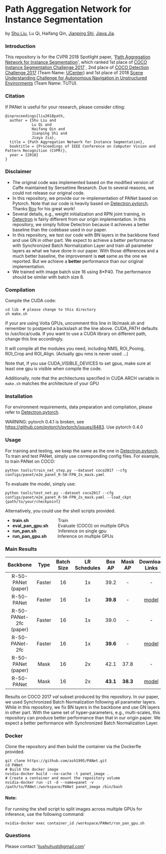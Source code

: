 # Path Aggregation Network for Instance Segmentation

by [Shu Liu](http://shuliu.me), Lu Qi, Haifang Qin, [Jianping Shi](https://shijianping.me/), [Jiaya Jia](http://jiaya.me/).

### Introduction

This repository is for the CVPR 2018 Spotlight paper, '[Path Aggregation Network for Instance Segmentation](https://arxiv.org/abs/1803.01534)', which ranked 1st place of [COCO Instance Segmentation Challenge 2017](http://cocodataset.org/#detections-leaderboard) , 2nd place of [COCO Detection Challenge 2017](http://cocodataset.org/#detections-leaderboard) (Team Name: [UCenter](https://places-coco2017.github.io/#winners)) and 1st place of 2018 [Scene Understanding Challenge for Autonomous Navigation in Unstructured Environments](http://cvit.iiit.ac.in/scene-understanding-challenge-2018/benchmarks.php#instance) (Team Name: TUTU).

### Citation

If PANet is useful for your research, please consider citing:

    @inproceedings{liu2018path,
      author = {Shu Liu and
                Lu Qi and
                Haifang Qin and
                Jianping Shi and
                Jiaya Jia},
      title = {Path Aggregation Network for Instance Segmentation},
      booktitle = {Proceedings of IEEE Conference on Computer Vision and Pattern Recognition (CVPR)},
      year = {2018}
    }


### Disclaimer 

- The original code was implemented based on the modified version of Caffe maintained by Sensetime Research. Due to several reasons, we could not release our original code. 
- In this repository, we provide our re-implementation of PANet based on Pytorch. Note that our code is heavily based on [Detectron.pytorch](https://github.com/roytseng-tw/Detectron.pytorch). Thanks [Roy](https://github.com/roytseng-tw) for his great work!
- Several details, e.g., weight initialization and RPN joint training, in [Detectron](https://github.com/facebookresearch/Detectron) is fairly different from our origin implementation. In this repository, we simply follow Detectron because it achieves a better baseline than the codebase used in our paper. 
- In this repository, we test our code with BN layers in the backbone fixed and use GN in other part. We expect to achieve a better performance with Synchronized Batch Normalization Layer and train all parameter layers as what we have done in our paper. With those differences and a much better baseline, the improvement is **not** same as the one we reported. But we achieve a **better** performance than our original implementation. 
- We trained with image batch size 16 using 8*P40. The performance should be similar with batch size 8.


### Compilation
Compile the CUDA code:
```
cd lib  # please change to this directory
sh make.sh
```
If your are using Volta GPUs, uncomment this line in lib/mask.sh and remember to postpend a backslash at the line above. CUDA_PATH defaults to /usr/loca/cuda. If you want to use a CUDA library on different path, change this line accordingly.

It will compile all the modules you need, including NMS, ROI_Pooing, ROI_Crop and ROI_Align. (Actually gpu nms is never used ...)

Note that, If you use CUDA_VISIBLE_DEVICES to set gpus, make sure at least one gpu is visible when compile the code.

Additionally, note that the architectures specified in CUDA ARCH variable in `make.sh` matches the architecture of your GPU


### Installation

For environment requirements, data preparation and compilation, please refer to [Detectron.pytorch](https://github.com/roytseng-tw/Detectron.pytorch).

WARNING: pytorch 0.4.1 is broken, see https://github.com/pytorch/pytorch/issues/8483. Use pytorch 0.4.0

### Usage

For training and testing, we keep the same as the one in [Detectron.pytorch](https://github.com/roytseng-tw/Detectron.pytorch). To train and test PANet, simply use corresponding config files. For example, to train PANet on COCO:

```shell
python tools/train_net_step.py --dataset coco2017 --cfg configs/panet/e2e_panet_R-50-FPN_2x_mask.yaml
```

To evaluate the model, simply use:

```shell
python tools/test_net.py --dataset coco2017 --cfg configs/panet/e2e_panet_R-50-FPN_2x_mask.yaml --load_ckpt {path/to/your/checkpoint}
```

Alternatively, you could use the shell scripts provided.
- **train.sh**         &nbsp;&nbsp;&nbsp;&nbsp;&nbsp;&nbsp;&nbsp;&nbsp;&nbsp;&nbsp;&nbsp;&nbsp;&nbsp;&nbsp;&nbsp;&nbsp;&nbsp;&nbsp;&nbsp;&nbsp;&nbsp;&nbsp;  Train
- **eval_pan_gpu.sh**  &nbsp;&nbsp;&nbsp;&nbsp;&nbsp;&nbsp;  Evaluate (COCO) on multiple GPUs
- **run_pan.sh**       &nbsp;&nbsp;&nbsp;&nbsp;&nbsp;&nbsp;&nbsp;&nbsp;&nbsp;&nbsp;&nbsp;&nbsp;&nbsp;&nbsp;&nbsp;&nbsp;  Inference on single gpu
- **run_pan_gpu.sh**   &nbsp;&nbsp;&nbsp;&nbsp;&nbsp;&nbsp;&nbsp;  Inference on multiple GPUs

### Main Results


 Backbone     | Type   | Batch Size      | LR Schedules | Box AP | Mask AP | Download Links 
 :------------: |:------------: |:------------: |:------: | :-------: | :--------------:| :--------------:
 R-50-PANet (paper) | Faster | 16 | 1x | 39.2 | - | - 
 R-50-PANet | Faster | 16 | 1x | **39.8** | - | [model](https://drive.google.com/file/d/1_ahNQHY3D4mbsMWHR2FwmItBkLwYOrS4/view?usp=sharing) 
 R-50-PANet-2fc (paper) | Faster | 16 | 1x | 39.0 | - | - 
 R-50-PANet-2fc | Faster | 16 | 1x | **39.6** | - | [model](https://drive.google.com/file/d/1s-xm8GxHbmnt5M3gOMacXIRMvCGaDeRR/view?usp=sharing) 
 R-50-PANet (paper) | Mask| 16 | 2x | 42.1 | 37.8 | - 
 R-50-PANet | Mask | 16| 2x | **43.1** | **38.3** | [model](https://drive.google.com/file/d/1-pVZQ3GR6Aj7KJzH9nWoRQ-Lts8IcdMS/view?usp=sharing) 

Results on COCO 2017 *val* subset produced by this repository. In our paper, we used Synchronized Batch Normalization following all parameter layers. While in this repository, we fix BN layers in the backbone and use GN layers in other part. With the same set of hyper-parameters, e.g., multi-scales, this repository can produce better performance than that in our origin paper. We expect a better performance with Synchronized Batch Normalization Layer.

### Docker
Clone the repository and then build the container via the Dockerfle provided.
```shell
git clone https://github.com/ash1995/PANet.git
cd PANet
# Build the docker image
nvidia-docker build --no-cache -t panet_image .
# Create a container and mount the repository volume
nvidia-docker run -it -d --name=panet -v /path/to/PANet:/workspace/PANet panet_image /bin/bash
```

#### Note: 
For running the shell script to split images across multiple GPUs for inference, use the following command:
```shell
nvidia-docker exec container_id /workspace/PANet/run_pan_gpu.sh
```

### Questions

Please contact 'liushuhust@gmail.com'
